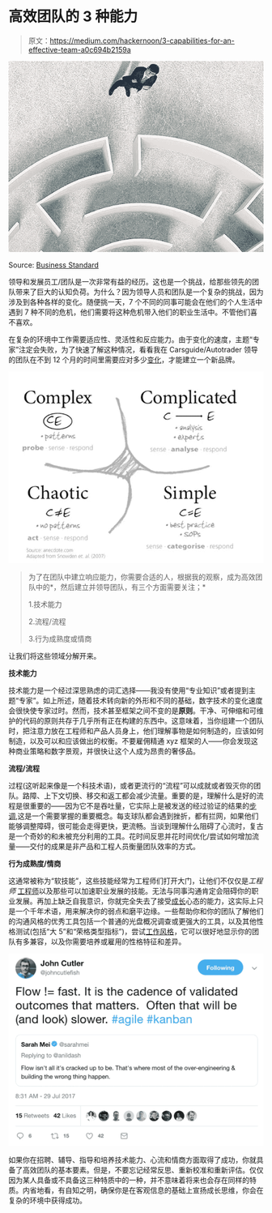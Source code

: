 # 高效团队的 3 种能力

> 原文：<https://medium.com/hackernoon/3-capabilities-for-an-effective-team-a0c694b2159a>

![](img/2bf6a40edb2a2af76f87e57b8fa3b591.png)

Source: [Business Standard](https://www.business-standard.com/article/management/leading-in-an-increasingly-complex-environment-115110100662_1.html)

领导和发展员工/团队是一次非常有益的经历。这也是一个挑战，给那些领先的团队带来了巨大的认知负荷。为什么？因为领导人员和团队是一个复杂的挑战，因为涉及到各种各样的变化。随便挑一天，7 个不同的同事可能会在他们的个人生活中遇到 7 种不同的危机，他们需要将这种危机带入他们的职业生活中。不管他们喜不喜欢。

在复杂的环境中工作需要适应性、灵活性和反应能力。由于变化的速度，主题“专家”注定会失败，为了快速了解这种情况，看看我在 Carsguide/Autotrader 领导的团队在不到 12 个月的时间里需要应对多少[变化](https://engineering.carsguide.com.au/launching-autotrader-91f943a4b6e2?source=collection_home---4------10---------------------)，才能建立一个新品牌。

![](img/3bdbd5cb33d01b1be319574c30923d50.png)

> 为了在团队中建立响应能力，你需要合适的人，根据我的观察，成为高效团队中的*，然后建立并领导团队，有三个方面需要关注；*
> 
> 1.技术能力
> 
> 2.流程/流程
> 
> 3.行为成熟度或情商

让我们将这些领域分解开来。

**技术能力**

技术能力是一个经过深思熟虑的词汇选择——我没有使用“专业知识”或者提到主题“专家”。如上所述，随着技术转向新的外形和不同的基础，数字技术的变化速度会很快使专家过时。然而，技术甚至框架之间不变的是**原则**。干净、可伸缩和可维护的代码的原则共存于几乎所有正在构建的东西中。这意味着，当你组建一个团队时，把注意力放在工程师和产品人员身上，他们理解事物是如何制造的，应该如何制造，以及可以和应该做出的权衡。不要雇佣精通 xyz 框架的人——你会发现这种商业策略和数字景观，并很快让这个人成为昂贵的奢侈品。

**流程/流程**

过程(这听起来像是一个科技术语)，或者更流行的“流程”可以成就或者毁灭你的团队。路障、上下文切换、移交和返工都会减少流量。重要的是，理解什么是好的流程是很重要的——因为它不是吞吐量，它实际上是被发送的经过验证的结果的[步调](https://twitter.com/johncutlefish/status/891063517071241216),这是一个需要掌握的重要概念。每支球队都会遇到挫折，都有拦网，如果他们能够调整障碍，很可能会走得更快，更流畅。当谈到理解什么阻碍了心流时，复古是一个奇妙的和未被充分利用的工具。花时间反思并花时间优化/尝试如何增加流量——交付的成果是非产品和工程人员衡量团队效率的方式。

**行为成熟度/情商**

这通常被称为“软技能”，这些技能经常为工程师们打开大门，让他们不仅仅是*工程师* [工程师](https://hackernoon.com/tagged/engineering)以及那些可以加速职业发展的技能。无法与同事沟通肯定会阻碍你的职业发展。再加上缺乏自我意识，你就完全失去了接受[成长](https://hackernoon.com/tagged/growth)心态的能力，这实际上只是一个千年术语，用来解决你的弱点和磨平边缘。一些帮助你和你的团队了解他们的沟通风格的优秀工具包括一个普通的光盘概况调查或更强大的工具，以及其他性格测试(包括“大 5”和“荣格类型指标”)，尝试[工作风格](https://www.workstyle.io)，它可以很好地显示你的团队有多兼容，以及你需要培养或雇用的性格特征和差异。

![](img/a6a1b32f0e0f3337818b27194cf6f7ed.png)

如果你在招聘、辅导、指导和培养技术能力、心流和情商方面取得了成功，你就具备了高效团队的基本要素。但是，不要忘记经常反思、重新校准和重新评估。仅仅因为某人具备或不具备这三种特质中的一种，并不意味着将来也会存在同样的特质。内省地看，有自知之明，确保你是在客观信息的基础上宣扬成长思维，你会在复杂的环境中获得成功。